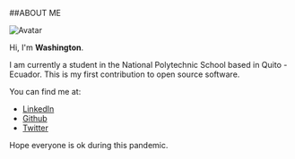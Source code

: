 ##ABOUT ME

![Avatar](https://pbs.twimg.com/profile_banners/186206942/1547091005/600x200)

Hi, I'm **Washington**.

I am currently a student in the National Polytechnic School based in Quito - Ecuador.
This is my first contribution to open source software. 

You can find me at: 

* [LinkedIn](https://www.linkedin.com/in/washington-a%C3%B1asco-loor-947779152/)
* [Github](https://github.com/wayiok)
* [Twitter](https://twitter.com/Washington_AL)

Hope everyone is ok during this pandemic. 
